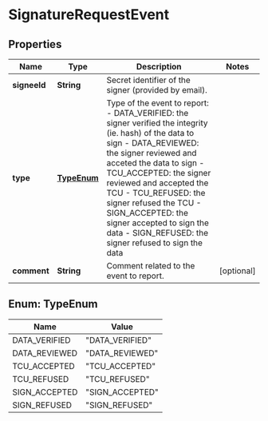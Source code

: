 

# SignatureRequestEvent


## Properties

Name | Type | Description | Notes
------------ | ------------- | ------------- | -------------
**signeeId** | **String** | Secret identifier of the signer (provided by email). | 
**type** | [**TypeEnum**](#TypeEnum) | Type of the event to report: - DATA_VERIFIED: the signer verified the integrity (ie. hash) of the data to sign - DATA_REVIEWED: the signer reviewed and acceted the data to sign - TCU_ACCEPTED: the signer reviewed and accepted the TCU - TCU_REFUSED: the signer refused the TCU - SIGN_ACCEPTED: the signer accepted to sign the data - SIGN_REFUSED: the signer refused to sign the data  | 
**comment** | **String** | Comment related to the event to report. |  [optional]



## Enum: TypeEnum

Name | Value
---- | -----
DATA_VERIFIED | &quot;DATA_VERIFIED&quot;
DATA_REVIEWED | &quot;DATA_REVIEWED&quot;
TCU_ACCEPTED | &quot;TCU_ACCEPTED&quot;
TCU_REFUSED | &quot;TCU_REFUSED&quot;
SIGN_ACCEPTED | &quot;SIGN_ACCEPTED&quot;
SIGN_REFUSED | &quot;SIGN_REFUSED&quot;



